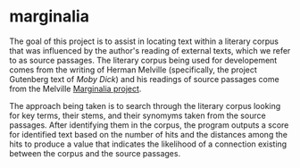 # marginalia

The goal of this project is to assist in locating text within a literary corpus that was influenced by the author's reading of external texts, which we refer to as source passages. The literary corpus being used for developement comes from the writing of Herman Melville (specifically, the project Gutenberg text of *Moby Dick*) and his readings of source passages come from the Melville [Marginalia  project](http://melvillesmarginalia.org/).

The approach being taken is to search through the literary corpus looking for key terms, their stems, and their synomyms taken from the source passages. After identifying them in the corpus, the program outputs a score for identified text based on the number of hits and the distances among the hits to produce a value that indicates the likelihood of a connection existing between the corpus and the source passages.
